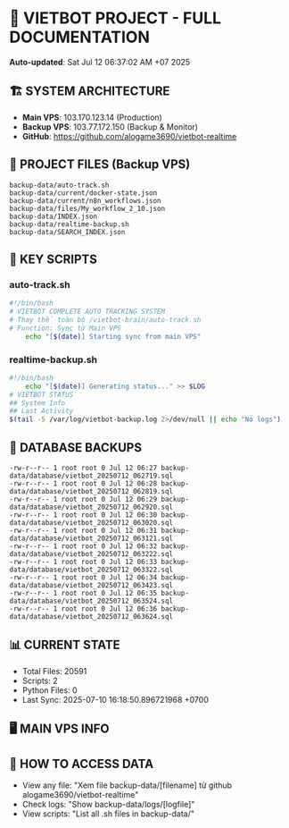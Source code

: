 # 🤖 VIETBOT PROJECT - FULL DOCUMENTATION
**Auto-updated**: Sat Jul 12 06:37:02 AM +07 2025

## 🏗️ SYSTEM ARCHITECTURE
- **Main VPS**: 103.170.123.14 (Production)
- **Backup VPS**: 103.77.172.150 (Backup & Monitor)
- **GitHub**: https://github.com/alogame3690/vietbot-realtime

## 📁 PROJECT FILES (Backup VPS)
```
backup-data/auto-track.sh
backup-data/current/docker-state.json
backup-data/current/n8n_workflows.json
backup-data/files/My_workflow_2_10.json
backup-data/INDEX.json
backup-data/realtime-backup.sh
backup-data/SEARCH_INDEX.json
```

## 🔧 KEY SCRIPTS
### auto-track.sh
```bash
#!/bin/bash
# VIETBOT COMPLETE AUTO TRACKING SYSTEM
# Thay thế toàn bộ /vietbot-brain/auto-track.sh
# Function: Sync từ Main VPS
    echo "[$(date)] Starting sync from main VPS"
```
### realtime-backup.sh
```bash
#!/bin/bash
    echo "[$(date)] Generating status..." >> $LOG
# VIETBOT STATUS
## System Info
## Last Activity
$(tail -5 /var/log/vietbot-backup.log 2>/dev/null || echo "No logs")
```

## 💾 DATABASE BACKUPS
```
-rw-r--r-- 1 root root 0 Jul 12 06:27 backup-data/database/vietbot_20250712_062719.sql
-rw-r--r-- 1 root root 0 Jul 12 06:28 backup-data/database/vietbot_20250712_062819.sql
-rw-r--r-- 1 root root 0 Jul 12 06:29 backup-data/database/vietbot_20250712_062920.sql
-rw-r--r-- 1 root root 0 Jul 12 06:30 backup-data/database/vietbot_20250712_063020.sql
-rw-r--r-- 1 root root 0 Jul 12 06:31 backup-data/database/vietbot_20250712_063121.sql
-rw-r--r-- 1 root root 0 Jul 12 06:32 backup-data/database/vietbot_20250712_063222.sql
-rw-r--r-- 1 root root 0 Jul 12 06:33 backup-data/database/vietbot_20250712_063322.sql
-rw-r--r-- 1 root root 0 Jul 12 06:34 backup-data/database/vietbot_20250712_063423.sql
-rw-r--r-- 1 root root 0 Jul 12 06:35 backup-data/database/vietbot_20250712_063524.sql
-rw-r--r-- 1 root root 0 Jul 12 06:36 backup-data/database/vietbot_20250712_063624.sql
```

## 📊 CURRENT STATE
- Total Files: 20591
- Scripts: 2
- Python Files: 0
- Last Sync: 2025-07-10 16:18:50.896721968 +0700

## 🖥️ MAIN VPS INFO


## 🚨 HOW TO ACCESS DATA
- View any file: "Xem file backup-data/[filename] từ github alogame3690/vietbot-realtime"
- Check logs: "Show backup-data/logs/[logfile]"
- View scripts: "List all .sh files in backup-data/"

